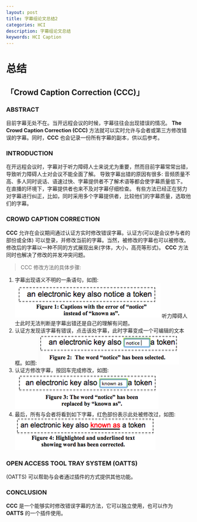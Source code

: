 ```yaml
---
layout: post
title: 字幕组论文总结2
categories: HCI
description: 字幕组论文总结
keywords: HCI Caption
---
```



# 总结
## 「Crowd Caption Correction (CCC)」

### ABSTRACT
   目前字幕无处不在。当开远程会议的时候，字幕往往会出现错误的情况。
   __The Crowd Caption Correction (CCC)__ 方法就可以实时允许与会者或第三方修改错误的字幕。同时，__CCC__ 也会记录一份所有字幕的副本，供以后参考。

### INTRODUCTION
   在开远程会议时，字幕对于听力障碍人士来说尤为重要，然而目前字幕常常出错，导致听力障碍人士对会议不能全面了解。
   导致字幕出错的原因有很多: 音频质量不高、多人同时说话、语速过快、字幕提供者不了解术语等都会使字幕质量低下。
   在直播的环境下，字幕提供者也来不及对字幕仔细检查。
   有些方法已经正在努力对字幕进行纠正，比如，同时采用多个字幕提供者，比较他们的字幕质量，选取他们的字幕。

### CROWD CAPTION CORRECTION
__CCC__ 允许在会议期间通过认证方实时修改错误字幕。认证方(可以是会议参与者的部份或全体) 可以登录，并修改当前的字幕。当然，被修改的字幕也可以被修改。
修改后的字幕以一种不同的方式展现出来(字体，大小，高亮等形式)。 __CCC__ 方法同时也解决了修改的并发冲突问题。
> CCC 修改方法的具体步骤:
1. 字幕出现语义不明的一条语句，如图:
![figure1](/images/posts/hci/caption1.png)
听力障碍人士此时无法判断是字幕出错还是自己的理解有问题。
2. 认证方发现该字幕有错误，点击该处字幕，此时字幕变成一个可编辑的文本框。如图:
![figure1](/images/posts/hci/caption2.png)
3. 认证方修改字幕，按回车完成修改，如图:
![figure1](/images/posts/hci/caption3.png)
4. 最后，所有与会者将看到如下字幕，红色部份表示此处被修改过，如图:
![figure1](/images/posts/hci/caption4.png)

### OPEN ACCESS TOOL TRAY SYSTEM (OATTS)
(OATTS) 可以帮助与会者通过插件的方式提供其他功能。

### CONCLUSION
__CCC__ 是一个能够实时修改错误字幕的方法，它可以独立使用，也可以作为 __OATTS__ 的一个插件使用。
